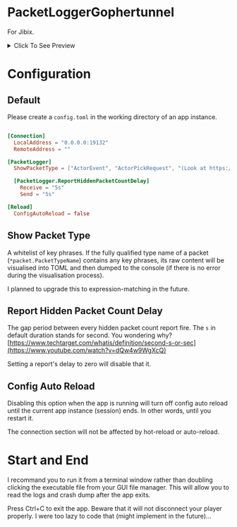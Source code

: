 # PacketLoggerGophertunnel
For Jibix.

<details>
  <summary>Click To See Preview</summary>

```
Authentication successful.
INFO[2022-04-24T09:59:54+08:00] Creating file watcher...                     
INFO[2022-04-24T09:59:54+08:00] Adding config.toml to file watcher...        
INFO[2022-04-24T09:59:54+08:00] Starting local proxy...                      
INFO[2022-04-24T10:00:04+08:00] New connection established.                  
INFO[2022-04-24T10:00:11+08:00] [Recieve] *packet.LevelSoundEvent
========== BEGIN  PACKET ==========
BabyMob = false
DisableRelativeVolume = false
EntityType = "minecraft:player"
ExtraData = 3713
Position = [-632.106, 13.0, 122.5939]
SoundType = 35
========== END  PACKET ========== 
DEBU[2022-04-24T10:00:43+08:00] Reloaded config.                             
INFO[2022-04-24T10:00:43+08:00] [Recieve] 364 hidden packets.                
INFO[2022-04-24T10:00:43+08:00] [Send] 673 hidden packets.                   
INFO[2022-04-24T10:00:53+08:00] [Send] *packet.MovePlayer
========== BEGIN  PACKET ==========
EntityRuntimeID = 4146
HeadYaw = -162.5842
Mode = 0
OnGround = true
Pitch = 14.906464
Position = [-631.37463, 14.62001, 114.058914]
RiddenEntityRuntimeID = 0
TeleportCause = 0
TeleportSourceEntityType = 0
Tick = 0
Yaw = -162.5842
========== END  PACKET ========== 
INFO[2022-04-24T10:00:53+08:00] [Send] 201 hidden packets.                   
INFO[2022-04-24T10:00:53+08:00] [Recieve] 80 hidden packets.                 
INFO[2022-04-24T10:00:54+08:00] [Send] *packet.MovePlayer
========== BEGIN  PACKET ==========
EntityRuntimeID = 4146
HeadYaw = -162.5842
Mode = 0
OnGround = true
Pitch = 14.906464
Position = [-630.1268, 14.62001, 110.3]
RiddenEntityRuntimeID = 0
TeleportCause = 0
TeleportSourceEntityType = 0
Tick = 0
Yaw = -162.5842
========== END  PACKET ========== 
^C
```

</details>

# Configuration
## Default
Please create a `config.toml` in the working directory of an app instance.
```toml

[Connection]
  LocalAddress = "0.0.0.0:19132"
  RemoteAddress = ""

[PacketLogger]
  ShowPacketType = ["ActorEvent", "ActorPickRequest", "(Look at https://pkg.go.dev/github.com/sandertv/gophertunnel@v1.19.9/minecraft/protocol/packet#pkg-index)"]

  [PacketLogger.ReportHiddenPacketCountDelay]
    Receive = "5s"
    Send = "5s"

[Reload]
  ConfigAutoReload = false
```
## Show Packet Type
A whitelist of key phrases. If the fully qualified type name of a packet (`*packet.PacketTypeName`) contains any key phrases, its raw content will be visualised into TOML and then dumped to the console (if there is no error during the visualisation process).

I planned to upgrade this to expression-matching in the future.

## Report Hidden Packet Count Delay
The gap period between every hidden packet count report fire. The `s` in default duration stands for second. You wondering why? [https://www.techtarget.com/whatis/definition/second-s-or-sec](https://www.youtube.com/watch?v=dQw4w9WgXcQ)

Setting a report's delay to zero will disable that it.

## Config Auto Reload
Disabling this option when the app is running will turn off config auto reload until the current app instance (session) ends. In other words, until you restart it.

The connection section will not be affected by hot-reload or auto-reload.

# Start and End

I recommand you to run it from a terminal window rather than doubling clicking the executable file from your GUI file manager. This will allow you to read the logs and crash dump after the app exits.

Press Ctrl+C to exit the app. Beware that it will not disconnect your player properly. I were too lazy to code that (might implement in the future)...
